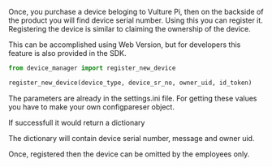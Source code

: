 Once, you purchase a device beloging to Vulture Pi, then on the backside of the product you will find device serial number. Using this you can register it. Registering the device is similar to claiming the ownership of the device.

This can be accomplished using Web Version, but for developers this feature is also provided in the SDK.

```py title="main.py" linenums="1"
from device_manager import register_new_device

register_new_device(device_type, device_sr_no, owner_uid, id_token)
```
The parameters are already in the settings.ini file. For getting these values you have to make your own configpareser object.

If successfull it would return a dictionary

The dictionary will contain device serial number, message and owner uid.

Once, registered then the device can be omitted by the employees only.

